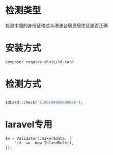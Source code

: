 # 检测类型

检测中国的身份证格式与港澳台居民居住证是否正确

# 安装方式

```bash
composer require chujc/id-card
```

# 检测方式

```php

IdCard::check('5100199909090009');

```

# laravel专用

```php
$v = Validator::make($data, [
    'id' =>  new IdCardRule(),
]);

```